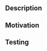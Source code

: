 <!--- Please, make sure the code follows the conventions, and styleguide when creating or reviewing PRs. -->

## Description

<!---  Detail the changes you're making, and how it will affect the app behaviour and performance of the apps -->

## Motivation

<!--- Explain the reasoning behind the change, call out any related tickets. -->

## Testing

<!---  Describe the steps to test and validate your changes -->
